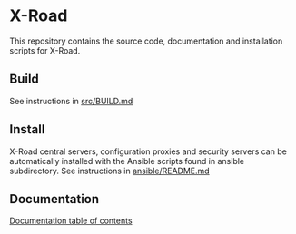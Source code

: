 # X-Road

This repository contains the source code, documentation and installation scripts for X-Road.

## Build

See instructions in [src/BUILD.md](src/BUILD.md)

## Install

X-Road central servers, configuration proxies and security servers can be automatically installed with the Ansible scripts found in ansible subdirectory. See instructions in [ansible/README.md](ansible/README.md)

## Documentation

[Documentation table of contents](src/doc/README.md)
